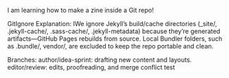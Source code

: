I am learning how to make a zine inside a Git repo!

GitIgnore Explanation: IWe ignore Jekyll’s build/cache directories (_site/, .jekyll-cache/, .sass-cache/, .jekyll-metadata) because they’re generated artifacts—GitHub Pages rebuilds from source. Local Bundler folders, such as .bundle/, vendor/, are excluded to keep the repo portable and clean.

Branches: 
author/idea-sprint: drafting new content and layouts.
editor/review: edits, proofreading, and merge conflict test
